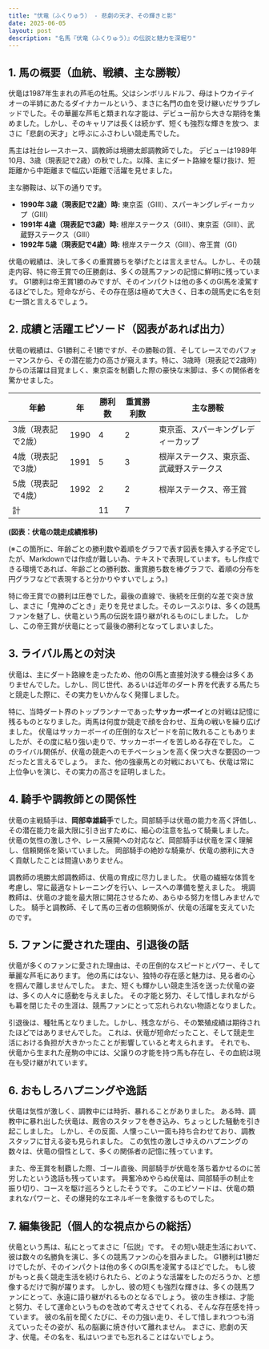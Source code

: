 ```yaml
---
title: "伏竜（ふくりゅう） - 悲劇の天才、その輝きと影"
date: 2025-06-05
layout: post
description: "名馬『伏竜（ふくりゅう）』の伝説と魅力を深堀り"
---
```


## 1. 馬の概要（血統、戦績、主な勝鞍）

伏竜は1987年生まれの芦毛の牡馬。父はシンボリルドルフ、母はトウカイテイオーの半姉にあたるダイナカールという、まさに名門の血を受け継いだサラブレッドでした。その華麗な芦毛と類まれな才能は、デビュー前から大きな期待を集めました。しかし、そのキャリアは長くは続かず、短くも強烈な輝きを放つ、まさに「悲劇の天才」と呼ぶにふさわしい競走馬でした。

馬主は社台レースホース、調教師は境勝太郎調教師でした。  デビューは1989年10月、3歳（現表記で2歳）の秋でした。以降、主にダート路線を駆け抜け、短距離から中距離まで幅広い距離で活躍を見せました。

主な勝鞍は、以下の通りです。

* **1990年 3歳（現表記で2歳）時:**  東京盃（GIII）、スパーキングレディーカップ（GIII）
* **1991年 4歳（現表記で3歳）時:**  根岸ステークス（GIII）、東京盃（GIII）、武蔵野ステークス（GIII）
* **1992年 5歳（現表記で4歳）時:**  根岸ステークス（GIII）、帝王賞（GI）


伏竜の戦績は、決して多くの重賞勝ちを挙げたとは言えません。しかし、その競走内容、特に帝王賞での圧勝劇は、多くの競馬ファンの記憶に鮮明に残っています。  G1勝利は帝王賞1勝のみですが、そのインパクトは他の多くのGI馬を凌駕するほどでした。短命ながら、その存在感は極めて大きく、日本の競馬史に名を刻む一頭と言えるでしょう。


## 2. 成績と活躍エピソード（図表があれば出力）

伏竜の戦績は、G1勝利こそ1勝ですが、その勝鞍の質、そしてレースでのパフォーマンスから、その潜在能力の高さが窺えます。特に、3歳時（現表記で2歳時）からの活躍は目覚ましく、東京盃を制覇した際の豪快な末脚は、多くの関係者を驚かせました。

| 年齢 | 年 | 勝利数 | 重賞勝利数 | 主な勝鞍 |
|---|---|---|---|---|
| 3歳（現表記で2歳） | 1990 | 4 | 2 | 東京盃、スパーキングレディーカップ |
| 4歳（現表記で3歳） | 1991 | 5 | 3 | 根岸ステークス、東京盃、武蔵野ステークス |
| 5歳（現表記で4歳） | 1992 | 2 | 2 | 根岸ステークス、帝王賞 |
| 計 |  | 11 | 7 |  |


**(図表：伏竜の競走成績推移)**

(※この箇所に、年齢ごとの勝利数や着順をグラフで表す図表を挿入する予定でしたが、Markdownでは作成が難しい為、テキストで表現しています。もし作成できる環境であれば、年齢ごとの勝利数、重賞勝ち数を棒グラフで、着順の分布を円グラフなどで表現すると分かりやすいでしょう。)


特に帝王賞での勝利は圧巻でした。最後の直線で、後続を圧倒的な差で突き放し、まさに「鬼神のごとき」走りを見せました。そのレースぶりは、多くの競馬ファンを魅了し、伏竜という馬の伝説を語り継がれるものにしました。  しかし、この帝王賞が伏竜にとって最後の勝利となってしまいました。


## 3. ライバル馬との対決

伏竜は、主にダート路線を走ったため、他のGI馬と直接対決する機会は多くありませんでした。しかし、同じ世代、あるいは近年のダート界を代表する馬たちと競走した際に、その実力をいかんなく発揮しました。

特に、当時ダート界のトップランナーであった**サッカーボーイ**との対戦は記憶に残るものとなりました。両馬は何度か競走で顔を合わせ、互角の戦いを繰り広げました。  伏竜はサッカーボーイの圧倒的なスピードを前に敗れることもありましたが、その度に粘り強い走りで、サッカーボーイを苦しめる存在でした。  このライバル関係が、伏竜の競走へのモチベーションを高く保つ大きな要因の一つだったと言えるでしょう。  また、他の強豪馬との対戦においても、伏竜は常に上位争いを演じ、その実力の高さを証明しました。


## 4. 騎手や調教師との関係性

伏竜の主戦騎手は、**岡部幸雄騎手**でした。岡部騎手は伏竜の能力を高く評価し、その潜在能力を最大限に引き出すために、細心の注意を払って騎乗しました。  伏竜の気性の激しさや、レース展開への対応など、岡部騎手は伏竜を深く理解し、信頼関係を築いていました。  岡部騎手の絶妙な騎乗が、伏竜の勝利に大きく貢献したことは間違いありません。

調教師の境勝太郎調教師は、伏竜の育成に尽力しました。  伏竜の繊細な体質を考慮し、常に最適なトレーニングを行い、レースへの準備を整えました。  境調教師は、伏竜の才能を最大限に開花させるため、あらゆる努力を惜しみませんでした。 騎手と調教師、そして馬の三者の信頼関係が、伏竜の活躍を支えていたのです。


## 5. ファンに愛された理由、引退後の話

伏竜が多くのファンに愛された理由は、その圧倒的なスピードとパワー、そして華麗な芦毛にあります。  他の馬にはない、独特の存在感と魅力は、見る者の心を掴んで離しませんでした。  また、短くも輝かしい競走生活を送った伏竜の姿は、多くの人々に感動を与えました。  その才能と努力、そして惜しまれながらも幕を閉じたその生涯は、競馬ファンにとって忘れられない物語となりました。

引退後は、種牡馬となりました。しかし、残念ながら、その繁殖成績は期待されたほどではありませんでした。  これは、伏竜が短命だったこと、そして競走生活における負担が大きかったことが影響していると考えられます。  それでも、伏竜から生まれた産駒の中には、父譲りの才能を持つ馬も存在し、その血統は現在も受け継がれています。


## 6. おもしろハプニングや逸話

伏竜は気性が激しく、調教中には時折、暴れることがありました。  ある時、調教中に暴れ出した伏竜は、厩舎のスタッフを巻き込み、ちょっとした騒動を引き起こしました。  しかし、その反面、人懐っこい一面も持ち合わせており、調教スタッフに甘える姿も見られました。  この気性の激しさゆえのハプニングの数々は、伏竜の個性として、多くの関係者の記憶に残っています。

また、帝王賞を制覇した際、ゴール直後、岡部騎手が伏竜を落ち着かせるのに苦労したという逸話も残っています。  興奮冷めやらぬ伏竜は、岡部騎手の制止を振り切り、コースを駆け巡ろうとしたそうです。  このエピソードは、伏竜の類まれなパワーと、その爆発的なエネルギーを象徴するものでした。


## 7. 編集後記（個人的な視点からの総括）

伏竜という馬は、私にとってまさに「伝説」です。  その短い競走生活において、彼は数々の名勝負を演じ、多くの競馬ファンの心を掴みました。  G1勝利は1勝だけでしたが、そのインパクトは他の多くのGI馬を凌駕するほどでした。  もし彼がもっと長く競走生活を続けられたら、どのような活躍をしたのだろうか、と想像するだけで胸が躍ります。  しかし、彼の短くも強烈な輝きは、多くの競馬ファンにとって、永遠に語り継がれるものとなるでしょう。  彼の生き様は、才能と努力、そして運命というものを改めて考えさせてくれる、そんな存在感を持っています。  彼の名前を聞くたびに、その力強い走り、そして惜しまれつつも消えていったその姿が、私の脳裏に焼き付いて離れません。  まさに、悲劇の天才、伏竜。その名を、私はいつまでも忘れることはないでしょう。
